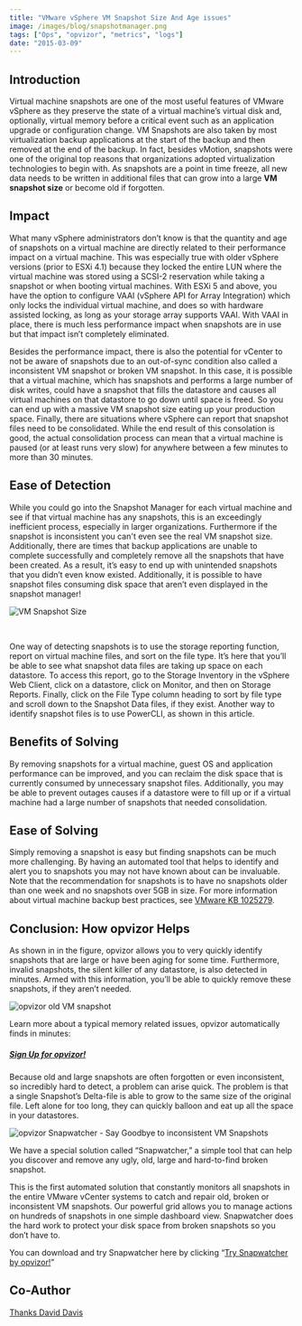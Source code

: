 ```yaml
---
title: "VMware vSphere VM Snapshot Size And Age issues"
image: /images/blog/snapshotmanager.png
tags: ["Ops", "opvizor", "metrics", "logs"]
date: "2015-03-09"
---
```


## Introduction

Virtual machine snapshots are one of the most useful features of VMware vSphere as they preserve the state of a virtual machine’s virtual disk and, optionally, virtual memory before a critical event such as an application upgrade or configuration change. VM Snapshots are also taken by most virtualization backup applications at the start of the backup and then removed at the end of the backup. In fact, besides vMotion, snapshots were one of the original top reasons that organizations adopted virtualization technologies to begin with. As snapshots are a point in time freeze, all new data needs to be written in additional files that can grow into a large **VM snapshot size** or become old if forgotten.

## Impact

What many vSphere administrators don’t know is that the quantity and age of snapshots on a virtual machine are directly related to their performance impact on a virtual machine. This was especially true with older vSphere versions (prior to ESXi 4.1) because they locked the entire LUN where the virtual machine was stored using a SCSI-2 reservation while taking a snapshot or when booting virtual machines. With ESXi 5 and above, you have the option to configure VAAI (vSphere API for Array Integration) which only locks the individual virtual machine, and does so with hardware assisted locking, as long as your storage array supports VAAI. With VAAI in place, there is much less performance impact when snapshots are in use but that impact isn’t completely eliminated.

Besides the performance impact, there is also the potential for vCenter to not be aware of snapshots due to an out-of-sync condition also called a inconsistent VM snapshot or broken VM snapshot. In this case, it is possible that a virtual machine, which has snapshots and performs a large number of disk writes, could have a snapshot that fills the datastore and causes all virtual machines on that datastore to go down until space is freed. So you can end up with a massive VM snapshot size eating up your production space. Finally, there are situations where vSphere can report that snapshot files need to be consolidated. While the end result of this consolation is good, the actual consolidation process can mean that a virtual machine is paused (or at least runs very slow) for anywhere between a few minutes to more than 30 minutes.

## Ease of Detection

While you could go into the Snapshot Manager for each virtual machine and see if that virtual machine has any snapshots, this is an exceedingly inefficient process, especially in larger organizations. Furthermore if the snapshot is inconsistent you can't even see the real VM snapshot size. Additionally, there are times that backup applications are unable to complete successfully and completely remove all the snapshots that have been created. As a result, it’s easy to end up with unintended snapshots that you didn’t even know existed. Additionally, it is possible to have snapshot files consuming disk space that aren’t even displayed in the snapshot manager!

![VM Snapshot Size](/images/blog/snapshotmanager.png)

 

One way of detecting snapshots is to use the storage reporting function, report on virtual machine files, and sort on the file type. It’s here that you’ll be able to see what snapshot data files are taking up space on each datastore. To access this report, go to the Storage Inventory in the vSphere Web Client, click on a datastore, click on Monitor, and then on Storage Reports. Finally, click on the File Type column heading to sort by file type and scroll down to the Snapshot Data files, if they exist. Another way to identify snapshot files is to use PowerCLI, as shown in this article.

## Benefits of Solving

By removing snapshots for a virtual machine, guest OS and application performance can be improved, and you can reclaim the disk space that is currently consumed by unnecessary snapshot files. Additionally, you may be able to prevent outages causes if a datastore were to fill up or if a virtual machine had a large number of snapshots that needed consolidation.

## Ease of Solving

Simply removing a snapshot is easy but finding snapshots can be much more challenging. By having an automated tool that helps to identify and alert you to snapshots you may not have known about can be invaluable. Note that the recommendation for snapshots is to have no snapshots older than one week and no snapshots over 5GB in size. For more information about virtual machine backup best practices, see [VMware KB 1025279](http://kb.vmware.com/kb/1025279).

## Conclusion: How opvizor Helps

As shown in in the figure, opvizor allows you to very quickly identify snapshots that are large or have been aging for some time. Furthermore, invalid snapshots, the silent killer of any datastore, is also detected in minutes. Armed with this information, you’ll be able to quickly remove these snapshots, if they aren’t needed.

![opvizor old VM snapshot](/images/blog/snapage2.png)

Learn more about a typical memory related issues, opvizor automatically finds in minutes:

##### [**Sign Up for opvizor!**](/register)

Because old and large snapshots are often forgotten or even inconsistent, so incredibly hard to detect, a problem can arise quick. The problem is that a single Snapshot’s Delta-file is able to grow to the same size of the original file. Left alone for too long, they can quickly balloon and eat up all the space in your datastores.

![opvizor Snapwatcher - Say Goodbye to inconsistent VM Snapshots](/images/blog/snapwatcher_2.png)

We have a special solution called “Snapwatcher,” a simple tool that can help you discover and remove any ugly, old, large and hard-to-find broken snapshot.

This is the first automated solution that constantly monitors all snapshots in the entire VMware vCenter systems to catch and repair old, broken or inconsistent VM snapshots. Our powerful grid allows you to manage actions on hundreds of snapshots in one simple dashboard view. Snapwatcher does the hard work to protect your disk space from broken snapshots so you don’t have to.

You can download and try Snapwatcher here by clicking “[Try Snapwatcher by opvizor!](http://try.opvizor.com/snapwatcher)”

## Co-Author

[Thanks David Davis](http://www.actualtechmedia.com/david-m-davis/)
